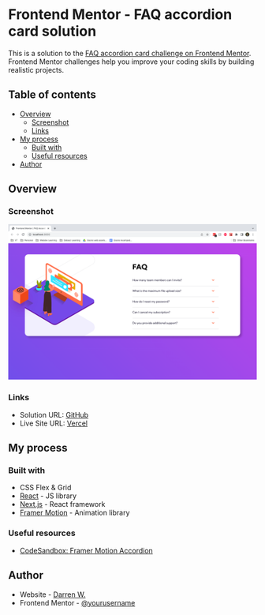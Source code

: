 # Frontend Mentor - FAQ accordion card solution

This is a solution to the [FAQ accordion card challenge on Frontend Mentor](https://www.frontendmentor.io/challenges/faq-accordion-card-XlyjD0Oam). Frontend Mentor challenges help you improve your coding skills by building realistic projects. 

## Table of contents

- [Overview](#overview)
  - [Screenshot](#screenshot)
  - [Links](#links)
- [My process](#my-process)
  - [Built with](#built-with)
  - [Useful resources](#useful-resources)
- [Author](#author)

## Overview

### Screenshot

![](./static/assets/ScreenShot2022-02-13at11.26.16am.png)

### Links

- Solution URL: [GitHub](https://github.com/wongd-hub/fm-faq-accordion-card)
- Live Site URL: [Vercel](https://fm-faq-accordion-card-nine.vercel.app/)

## My process

### Built with

- CSS Flex & Grid
- [React](https://reactjs.org/) - JS library
- [Next.js](https://nextjs.org/) - React framework
- [Framer Motion](https://www.framer.com/docs/) - Animation library

### Useful resources

- [CodeSandbox: Framer Motion Accordion](https://pr4961.build.csb.dev/s/framer-motion-accordion-qx958)

## Author

- Website - [Darren W.](https://github.com/wongd-hub/)
- Frontend Mentor - [@yourusername](https://www.frontendmentor.io/profile/wongd-hub)